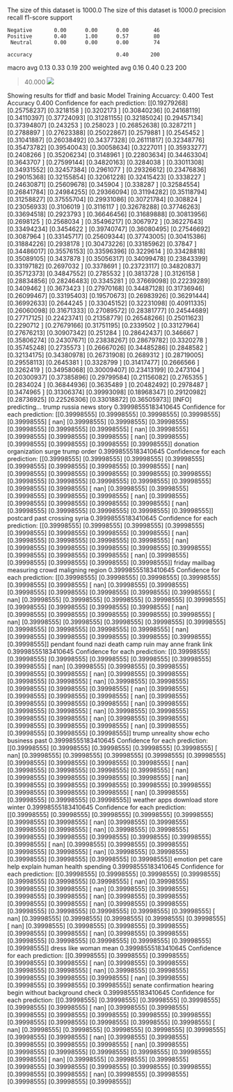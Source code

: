 The size of this dataset is 1000.0
The size of this dataset is 1000.0
              precision    recall  f1-score   support

    Negative       0.00      0.00      0.00        46
    Positive       0.40      1.00      0.57        80
     Neutral       0.00      0.00      0.00        74

    accuracy                           0.40       200
   macro avg       0.13      0.33      0.19       200
weighted avg       0.16      0.40      0.23       200

> 40.000
![](../plots/plot_acc_20230817-2034.png)

Showing results for tfidf and basic Model
Training Accuarcy: 0.400
Test Accuracy 0.400
Confidence for each prediction: [[0.19279268]
 [0.25758237]
 [0.3218158 ]
 [0.3202173 ]
 [0.30840236]
 [0.24168119]
 [0.34110397]
 [0.37724093]
 [0.31281155]
 [0.32185024]
 [0.29457134]
 [0.37394807]
 [0.243253  ]
 [0.258023  ]
 [0.26852638]
 [0.3287211 ]
 [0.2788897 ]
 [0.27623388]
 [0.25022867]
 [0.2579881 ]
 [0.2545452 ]
 [0.31041887]
 [0.26038492]
 [0.34377328]
 [0.26111817]
 [0.32348776]
 [0.35473782]
 [0.39540043]
 [0.30058634]
 [0.3227011 ]
 [0.35933277]
 [0.2408266 ]
 [0.35206234]
 [0.3148961 ]
 [0.22803634]
 [0.34463304]
 [0.3643707 ]
 [0.27599144]
 [0.34820163]
 [0.3284038 ]
 [0.33011308]
 [0.34931552]
 [0.32457384]
 [0.2961077 ]
 [0.29326612]
 [0.23476836]
 [0.29015368]
 [0.32155854]
 [0.32061228]
 [0.32415423]
 [0.3338227 ]
 [0.24630871]
 [0.25609678]
 [0.345904  ]
 [0.338287  ]
 [0.32584554]
 [0.26841784]
 [0.24984255]
 [0.29366094]
 [0.31194282]
 [0.35118794]
 [0.31258827]
 [0.37555704]
 [0.29931086]
 [0.30721784]
 [0.308824  ]
 [0.23056933]
 [0.3106019 ]
 [0.3116117 ]
 [0.32678288]
 [0.37746263]
 [0.33694518]
 [0.2923793 ]
 [0.36646456]
 [0.31689888]
 [0.30813956]
 [0.2698125 ]
 [0.2568034 ]
 [0.35496217]
 [0.3067972 ]
 [0.36227643]
 [0.33494234]
 [0.3454622 ]
 [0.39740747]
 [0.36080495]
 [0.27546692]
 [0.3087964 ]
 [0.33145717]
 [0.25609344]
 [0.37743005]
 [0.30415386]
 [0.31884226]
 [0.2938178 ]
 [0.30473226]
 [0.33185962]
 [0.37847   ]
 [0.34486017]
 [0.35576153]
 [0.33596396]
 [0.3229614 ]
 [0.33428818]
 [0.35089105]
 [0.3437878 ]
 [0.35056317]
 [0.34099478]
 [0.23843399]
 [0.33197182]
 [0.2697032 ]
 [0.3378691 ]
 [0.23723117]
 [0.34820837]
 [0.35712373]
 [0.34847552]
 [0.2785532 ]
 [0.3813728 ]
 [0.3126158 ]
 [0.28834856]
 [0.28246483]
 [0.3345281 ]
 [0.37669098]
 [0.22239289]
 [0.3409462 ]
 [0.3673423 ]
 [0.27970168]
 [0.34487128]
 [0.31736946]
 [0.26099467]
 [0.33195403]
 [0.19570673]
 [0.26983926]
 [0.36291444]
 [0.36992633]
 [0.2644245 ]
 [0.33045152]
 [0.32231098]
 [0.40911335]
 [0.26060098]
 [0.31671333]
 [0.27089572]
 [0.28381777]
 [0.24544689]
 [0.27717125]
 [0.22423741]
 [0.21358779]
 [0.26548266]
 [0.25011623]
 [0.2290712 ]
 [0.27679166]
 [0.31751195]
 [0.2339502 ]
 [0.33127964]
 [0.27676213]
 [0.30907342]
 [0.251284  ]
 [0.28642437]
 [0.346667  ]
 [0.35806274]
 [0.24307671]
 [0.23838267]
 [0.28679782]
 [0.3320278 ]
 [0.35745248]
 [0.2735573 ]
 [0.26667026]
 [0.34485286]
 [0.2848582 ]
 [0.32134175]
 [0.34380978]
 [0.26731908]
 [0.2689312 ]
 [0.28719005]
 [0.29558113]
 [0.2645381 ]
 [0.3328799 ]
 [0.31417477]
 [0.2666566 ]
 [0.3262419 ]
 [0.34958068]
 [0.30009407]
 [0.23413199]
 [0.2473104 ]
 [0.20300937]
 [0.37385896]
 [0.29799584]
 [0.21156082]
 [0.2765355 ]
 [0.2834024 ]
 [0.36844936]
 [0.3635489 ]
 [0.20482492]
 [0.2978487 ]
 [0.3474965 ]
 [0.31306374]
 [0.39993098]
 [0.18968347]
 [0.29120982]
 [0.28736925]
 [0.22526306]
 [0.33018872]
 [0.36505973]]
[INFO] predicting...
trump russia news story
0.39998555183410645
Confidence for each prediction: [[0.39998555]
 [0.39998555]
 [0.39998555]
 [0.39998555]
 [0.39998555]
 [       nan]
 [0.39998555]
 [0.39998555]
 [0.39998555]
 [0.39998555]
 [0.39998555]
 [0.39998555]
 [       nan]
 [0.39998555]
 [0.39998555]
 [0.39998555]
 [0.39998555]
 [       nan]
 [0.39998555]
 [0.39998555]
 [0.39998555]
 [0.39998555]
 [0.39998555]]
donation organization surge trump order
0.39998555183410645
Confidence for each prediction: [[0.39998555]
 [0.39998555]
 [0.39998555]
 [0.39998555]
 [0.39998555]
 [0.39998555]
 [0.39998555]
 [0.39998555]
 [       nan]
 [0.39998555]
 [0.39998555]
 [0.39998555]
 [0.39998555]
 [0.39998555]
 [0.39998555]
 [0.39998555]
 [0.39998555]
 [0.39998555]
 [0.39998555]
 [0.39998555]
 [0.39998555]
 [       nan]
 [0.39998555]
 [0.39998555]
 [0.39998555]
 [0.39998555]
 [0.39998555]
 [       nan]
 [0.39998555]
 [0.39998555]
 [0.39998555]
 [0.39998555]
 [0.39998555]
 [       nan]
 [0.39998555]
 [0.39998555]
 [0.39998555]
 [0.39998555]
 [0.39998555]]
postcard past crossing syria
0.39998555183410645
Confidence for each prediction: [[0.39998555]
 [0.39998555]
 [0.39998555]
 [0.39998555]
 [0.39998555]
 [0.39998555]
 [0.39998555]
 [0.39998555]
 [       nan]
 [0.39998555]
 [0.39998555]
 [0.39998555]
 [0.39998555]
 [       nan]
 [0.39998555]
 [0.39998555]
 [0.39998555]
 [0.39998555]
 [0.39998555]
 [0.39998555]
 [0.39998555]
 [0.39998555]
 [       nan]
 [0.39998555]
 [0.39998555]
 [0.39998555]
 [0.39998555]
 [0.39998555]]
friday mailbag measuring crowd maligning region
0.39998555183410645
Confidence for each prediction: [[0.39998555]
 [0.39998555]
 [0.39998555]
 [0.39998555]
 [0.39998555]
 [0.39998555]
 [       nan]
 [0.39998555]
 [0.39998555]
 [0.39998555]
 [0.39998555]
 [0.39998555]
 [0.39998555]
 [0.39998555]
 [       nan]
 [0.39998555]
 [0.39998555]
 [0.39998555]
 [0.39998555]
 [0.39998555]
 [0.39998555]
 [0.39998555]
 [0.39998555]
 [0.39998555]
 [       nan]
 [0.39998555]
 [0.39998555]
 [0.39998555]
 [0.39998555]
 [0.39998555]
 [       nan]
 [0.39998555]
 [0.39998555]
 [0.39998555]
 [0.39998555]
 [0.39998555]
 [0.39998555]
 [0.39998555]
 [0.39998555]
 [0.39998555]
 [       nan]
 [0.39998555]
 [0.39998555]
 [0.39998555]
 [0.39998555]
 [0.39998555]
 [0.39998555]]
pendant found nazi death camp ruin may anne frank link
0.39998555183410645
Confidence for each prediction: [[0.39998555]
 [0.39998555]
 [0.39998555]
 [0.39998555]
 [0.39998555]
 [0.39998555]
 [0.39998555]
 [       nan]
 [0.39998555]
 [0.39998555]
 [0.39998555]
 [0.39998555]
 [0.39998555]
 [       nan]
 [0.39998555]
 [0.39998555]
 [0.39998555]
 [0.39998555]
 [       nan]
 [0.39998555]
 [0.39998555]
 [0.39998555]
 [0.39998555]
 [0.39998555]
 [       nan]
 [0.39998555]
 [0.39998555]
 [0.39998555]
 [0.39998555]
 [       nan]
 [0.39998555]
 [0.39998555]
 [0.39998555]
 [0.39998555]
 [       nan]
 [0.39998555]
 [0.39998555]
 [0.39998555]
 [       nan]
 [0.39998555]
 [0.39998555]
 [0.39998555]
 [0.39998555]
 [       nan]
 [0.39998555]
 [0.39998555]
 [0.39998555]
 [0.39998555]
 [0.39998555]
 [       nan]
 [0.39998555]
 [0.39998555]
 [0.39998555]
 [0.39998555]]
trump unreality show echo business past
0.39998555183410645
Confidence for each prediction: [[0.39998555]
 [0.39998555]
 [0.39998555]
 [0.39998555]
 [0.39998555]
 [       nan]
 [0.39998555]
 [0.39998555]
 [0.39998555]
 [0.39998555]
 [0.39998555]
 [0.39998555]
 [0.39998555]
 [0.39998555]
 [0.39998555]
 [       nan]
 [0.39998555]
 [0.39998555]
 [0.39998555]
 [0.39998555]
 [       nan]
 [0.39998555]
 [0.39998555]
 [0.39998555]
 [0.39998555]
 [       nan]
 [0.39998555]
 [0.39998555]
 [0.39998555]
 [0.39998555]
 [0.39998555]
 [0.39998555]
 [0.39998555]
 [0.39998555]
 [       nan]
 [0.39998555]
 [0.39998555]
 [0.39998555]
 [0.39998555]]
weather apps download store winter
0.39998555183410645
Confidence for each prediction: [[0.39998555]
 [0.39998555]
 [0.39998555]
 [0.39998555]
 [0.39998555]
 [0.39998555]
 [0.39998555]
 [       nan]
 [0.39998555]
 [0.39998555]
 [0.39998555]
 [0.39998555]
 [       nan]
 [0.39998555]
 [0.39998555]
 [0.39998555]
 [0.39998555]
 [0.39998555]
 [0.39998555]
 [0.39998555]
 [0.39998555]
 [       nan]
 [0.39998555]
 [0.39998555]
 [0.39998555]
 [0.39998555]
 [0.39998555]
 [       nan]
 [0.39998555]
 [0.39998555]
 [0.39998555]
 [0.39998555]
 [0.39998555]
 [0.39998555]]
emotion pet care help explain human health spending
0.39998555183410645
Confidence for each prediction: [[0.39998555]
 [0.39998555]
 [0.39998555]
 [0.39998555]
 [0.39998555]
 [0.39998555]
 [0.39998555]
 [       nan]
 [0.39998555]
 [0.39998555]
 [0.39998555]
 [       nan]
 [0.39998555]
 [0.39998555]
 [0.39998555]
 [0.39998555]
 [       nan]
 [0.39998555]
 [0.39998555]
 [0.39998555]
 [0.39998555]
 [       nan]
 [0.39998555]
 [0.39998555]
 [0.39998555]
 [0.39998555]
 [0.39998555]
 [0.39998555]
 [0.39998555]
 [       nan]
 [0.39998555]
 [0.39998555]
 [0.39998555]
 [0.39998555]
 [0.39998555]
 [       nan]
 [0.39998555]
 [0.39998555]
 [0.39998555]
 [0.39998555]
 [0.39998555]
 [0.39998555]
 [       nan]
 [0.39998555]
 [0.39998555]
 [0.39998555]
 [0.39998555]
 [0.39998555]
 [0.39998555]
 [0.39998555]
 [0.39998555]]
dress like woman mean
0.39998555183410645
Confidence for each prediction: [[0.39998555]
 [0.39998555]
 [0.39998555]
 [0.39998555]
 [0.39998555]
 [       nan]
 [0.39998555]
 [0.39998555]
 [0.39998555]
 [0.39998555]
 [       nan]
 [0.39998555]
 [0.39998555]
 [0.39998555]
 [0.39998555]
 [0.39998555]
 [       nan]
 [0.39998555]
 [0.39998555]
 [0.39998555]
 [0.39998555]]
senate confirmation hearing begin without background check
0.39998555183410645
Confidence for each prediction: [[0.39998555]
 [0.39998555]
 [0.39998555]
 [0.39998555]
 [0.39998555]
 [0.39998555]
 [       nan]
 [0.39998555]
 [0.39998555]
 [0.39998555]
 [0.39998555]
 [0.39998555]
 [0.39998555]
 [0.39998555]
 [0.39998555]
 [0.39998555]
 [0.39998555]
 [0.39998555]
 [0.39998555]
 [       nan]
 [0.39998555]
 [0.39998555]
 [0.39998555]
 [0.39998555]
 [0.39998555]
 [0.39998555]
 [0.39998555]
 [       nan]
 [0.39998555]
 [0.39998555]
 [0.39998555]
 [0.39998555]
 [0.39998555]
 [       nan]
 [0.39998555]
 [0.39998555]
 [0.39998555]
 [0.39998555]
 [0.39998555]
 [0.39998555]
 [0.39998555]
 [       nan]
 [0.39998555]
 [0.39998555]
 [0.39998555]
 [0.39998555]
 [0.39998555]
 [0.39998555]
 [0.39998555]
 [0.39998555]
 [0.39998555]
 [0.39998555]
 [       nan]
 [0.39998555]
 [0.39998555]
 [0.39998555]
 [0.39998555]
 [0.39998555]]
